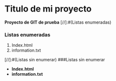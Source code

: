 # Titulo de mi proyecto
**Proyecto de GIT de prueba**
[//]:#(Listas enumeradas)
### Listas enumeradas

1. Index.html
2. information.txt

[//]:#(Listas sin enumerar)
###Listas sin enumerar
* **Index.html**
* **information.txt**